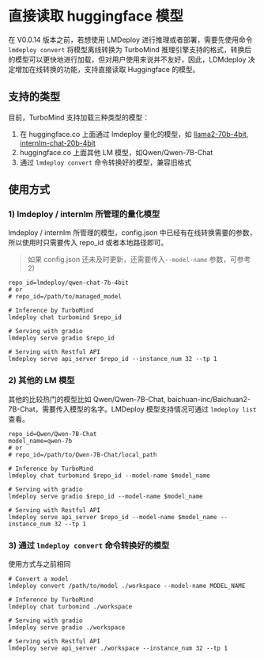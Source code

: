 # 直接读取 huggingface 模型

在 V0.0.14 版本之前，若想使用 LMDeploy 进行推理或者部署，需要先使用命令 `lmdeploy convert` 将模型离线转换为 TurboMind 推理引擎支持的格式，转换后的模型可以更快地进行加载，但对用户使用来说并不友好，因此，LDMdeploy 决定增加在线转换的功能，支持直接读取 Huggingface 的模型。

## 支持的类型

目前，TurboMind 支持加载三种类型的模型：

1. 在 huggingface.co 上面通过 lmdeploy 量化的模型，如 [llama2-70b-4bit](https://huggingface.co/lmdeploy/llama2-chat-70b-4bit), [internlm-chat-20b-4bit](https://huggingface.co/internlm/internlm-chat-20b-4bit)
2. huggingface.co 上面其他 LM 模型，如Qwen/Qwen-7B-Chat
3. 通过 `lmdeploy convert` 命令转换好的模型，兼容旧格式

## 使用方式

### 1) lmdeploy / internlm 所管理的量化模型

lmdeploy / internlm 所管理的模型，config.json 中已经有在线转换需要的参数，所以使用时只需要传入 repo_id 或者本地路径即可。

> 如果 config.json 还未及时更新，还需要传入`--model-name` 参数，可参考 2)

```
repo_id=lmdeploy/qwen-chat-7b-4bit
# or
# repo_id=/path/to/managed_model

# Inference by TurboMind
lmdeploy chat turbomind $repo_id

# Serving with gradio
lmdeploy serve gradio $repo_id

# Serving with Restful API
lmdeploy serve api_server $repo_id --instance_num 32 --tp 1
```

### 2) 其他的 LM 模型

其他的比较热门的模型比如 Qwen/Qwen-7B-Chat, baichuan-inc/Baichuan2-7B-Chat，需要传入模型的名字。LMDeploy 模型支持情况可通过 `lmdeploy list` 查看。

```
repo_id=Qwen/Qwen-7B-Chat
model_name=qwen-7b
# or
# repo_id=/path/to/Qwen-7B-Chat/local_path

# Inference by TurboMind
lmdeploy chat turbomind $repo_id --model-name $model_name

# Serving with gradio
lmdeploy serve gradio $repo_id --model-name $model_name

# Serving with Restful API
lmdeploy serve api_server $repo_id --model-name $model_name --instance_num 32 --tp 1
```

### 3) 通过 `lmdeploy convert` 命令转换好的模型

使用方式与之前相同

```
# Convert a model
lmdeploy convert /path/to/model ./workspace --model-name MODEL_NAME

# Inference by TurboMind
lmdeploy chat turbomind ./workspace

# Serving with gradio
lmdeploy serve gradio ./workspace

# Serving with Restful API
lmdeploy serve api_server ./workspace --instance_num 32 --tp 1
```
